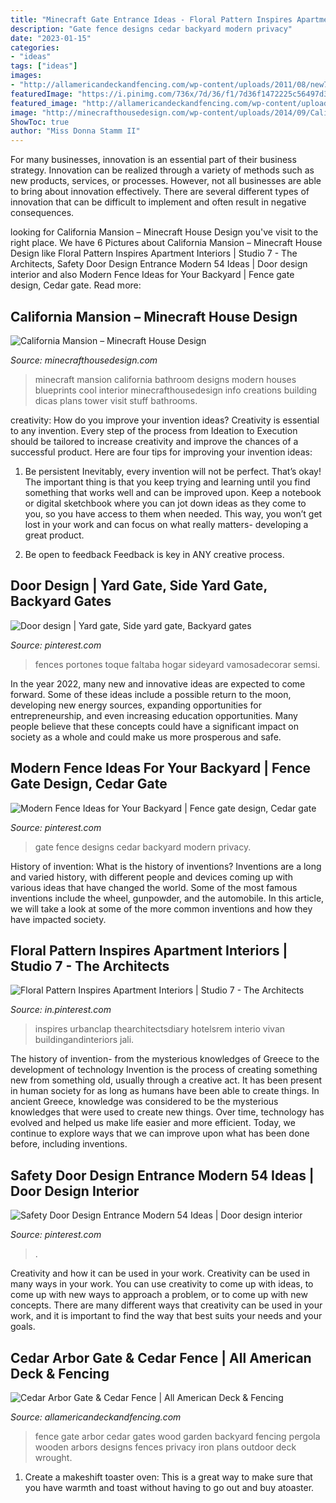 ```yaml
---
title: "Minecraft Gate Entrance Ideas - Floral Pattern Inspires Apartment Interiors"
description: "Gate fence designs cedar backyard modern privacy"
date: "2023-01-15"
categories:
- "ideas"
tags: ["ideas"]
images:
- "http://allamericandeckandfencing.com/wp-content/uploads/2011/08/new7.jpg"
featuredImage: "https://i.pinimg.com/736x/7d/36/f1/7d36f1472225c56497d3f782ab4cfc12.jpg"
featured_image: "http://allamericandeckandfencing.com/wp-content/uploads/2011/08/new7.jpg"
image: "http://minecrafthousedesign.com/wp-content/uploads/2014/09/California-Mansion-minecraft-house-modern-building-ideas-9.jpg"
ShowToc: true
author: "Miss Donna Stamm II"
---
```



For many businesses, innovation is an essential part of their business strategy. Innovation can be realized through a variety of methods such as new products, services, or processes. However, not all businesses are able to bring about innovation effectively. There are several different types of innovation that can be difficult to implement and often result in negative consequences.

	

		
looking for California Mansion – Minecraft House Design you've visit to the right place. We have 6 Pictures about California Mansion – Minecraft House Design like Floral Pattern Inspires Apartment Interiors | Studio 7 - The Architects, Safety Door Design Entrance Modern 54 Ideas | Door design interior and also Modern Fence Ideas for Your Backyard | Fence gate design, Cedar gate. Read more:
		
    
## California Mansion – Minecraft House Design

<img loading=lazy src="http://minecrafthousedesign.com/wp-content/uploads/2014/09/California-Mansion-minecraft-house-modern-building-ideas-9.jpg" onerror="this.onerror=null;this.src='https://tse2.mm.bing.net/th?id=OIP.PnXgy3yyfjMzPCvnVZTmIgHaFk&amp;pid=15.1';" alt="California Mansion – Minecraft House Design">

_Source: minecrafthousedesign.com_

>minecraft mansion california bathroom designs modern houses blueprints cool interior minecrafthousedesign info creations building dicas plans tower visit stuff bathrooms. 

	

creativity: How do you improve your invention ideas?
Creativity is essential to any invention. Every step of the process from Ideation to Execution should be tailored to increase creativity and improve the chances of a successful product. Here are four tips for improving your invention ideas:
1. Be persistent
Inevitably, every invention will not be perfect. That’s okay! The important thing is that you keep trying and learning until you find something that works well and can be improved upon. Keep a notebook or digital sketchbook where you can jot down ideas as they come to you, so you have access to them when needed. This way, you won’t get lost in your work and can focus on what really matters- developing a great product.

2. Be open to feedback
Feedback is key in ANY creative process.

    
## Door Design | Yard Gate, Side Yard Gate, Backyard Gates

<img loading=lazy src="https://i.pinimg.com/736x/d1/ef/92/d1ef926c64db480feaf31f3d1258453b.jpg" onerror="this.onerror=null;this.src='https://tse4.mm.bing.net/th?id=OIP.6DOVj86ckGtvidaI5iWPMgAAAA&amp;pid=15.1';" alt="Door design | Yard gate, Side yard gate, Backyard gates">

_Source: pinterest.com_

>fences portones toque faltaba hogar sideyard vamosadecorar semsi. 

	

In the year 2022, many new and innovative ideas are expected to come forward. Some of these ideas include a possible return to the moon, developing new energy sources, expanding opportunities for entrepreneurship, and even increasing education opportunities. Many people believe that these concepts could have a significant impact on society as a whole and could make us more prosperous and safe.

    
## Modern Fence Ideas For Your Backyard | Fence Gate Design, Cedar Gate

<img loading=lazy src="https://i.pinimg.com/736x/10/ed/c2/10edc20eb9c03e19765e7cb030afad0e.jpg" onerror="this.onerror=null;this.src='https://tse2.mm.bing.net/th?id=OIP.pohbScz6-rH8qYQZDlufMwHaLH&amp;pid=15.1';" alt="Modern Fence Ideas for Your Backyard | Fence gate design, Cedar gate">

_Source: pinterest.com_

>gate fence designs cedar backyard modern privacy. 

	

History of invention: What is the history of inventions?
Inventions are a long and varied history, with different people and devices coming up with various ideas that have changed the world. Some of the most famous inventions include the wheel, gunpowder, and the automobile. In this article, we will take a look at some of the more common inventions and how they have impacted society.

    
## Floral Pattern Inspires Apartment Interiors | Studio 7 - The Architects

<img loading=lazy src="https://i.pinimg.com/736x/7a/4b/9c/7a4b9c512b550b29b96abb0a70af4160.jpg" onerror="this.onerror=null;this.src='https://tse3.mm.bing.net/th?id=OIP.WGZjj5A_OXwF7Pfd_53VTwHaLG&amp;pid=15.1';" alt="Floral Pattern Inspires Apartment Interiors | Studio 7 - The Architects">

_Source: in.pinterest.com_

>inspires urbanclap thearchitectsdiary hotelsrem interio vivan buildingandinteriors jali. 

	

The history of invention- from the mysterious knowledges of Greece to the development of technology
Invention is the process of creating something new from something old, usually through a creative act. It has been present in human society for as long as humans have been able to create things. In ancient Greece, knowledge was considered to be the mysterious knowledges that were used to create new things. Over time, technology has evolved and helped us make life easier and more efficient. Today, we continue to explore ways that we can improve upon what has been done before, including inventions.

    
## Safety Door Design Entrance Modern 54 Ideas | Door Design Interior

<img loading=lazy src="https://i.pinimg.com/736x/7d/36/f1/7d36f1472225c56497d3f782ab4cfc12.jpg" onerror="this.onerror=null;this.src='https://tse4.mm.bing.net/th?id=OIP.gFMNJ1pUcfCo9_WNeYDPyQAAAA&amp;pid=15.1';" alt="Safety Door Design Entrance Modern 54 Ideas | Door design interior">

_Source: pinterest.com_

>. 

	

Creativity and how it can be used in your work.
Creativity can be used in many ways in your work. You can use creativity to come up with ideas, to come up with new ways to approach a problem, or to come up with new concepts. There are many different ways that creativity can be used in your work, and it is important to find the way that best suits your needs and your goals.

    
## Cedar Arbor Gate &amp; Cedar Fence | All American Deck &amp; Fencing

<img loading=lazy src="http://allamericandeckandfencing.com/wp-content/uploads/2011/08/new7.jpg" onerror="this.onerror=null;this.src='https://tse4.mm.bing.net/th?id=OIP.sOqOShGKAZQHGUYxDEPVaQHaHj&amp;pid=15.1';" alt="Cedar Arbor Gate &amp; Cedar Fence | All American Deck &amp; Fencing">

_Source: allamericandeckandfencing.com_

>fence gate arbor cedar gates wood garden backyard fencing pergola wooden arbors designs fences privacy iron plans outdoor deck wrought. 

	

1. Create a makeshift toaster oven: This is a great way to make sure that you have warmth and toast without having to go out and buy atoaster.

